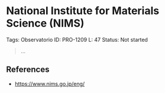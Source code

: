 # National Institute for Materials Science (NIMS)

Tags: Observatorio
ID: PRO-1209
L: 47
Status: Not started

> …
> 

## References

- https://www.nims.go.jp/eng/